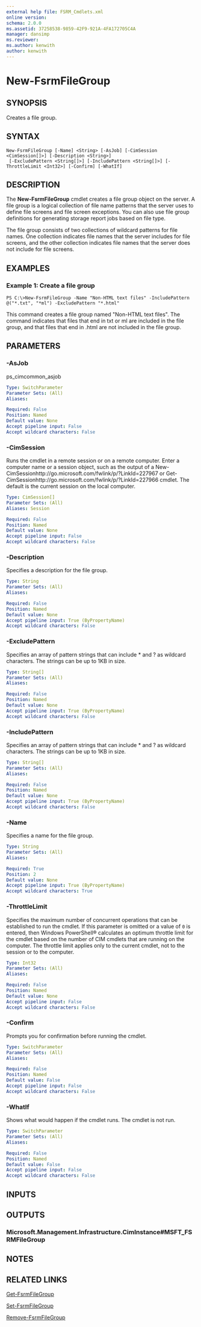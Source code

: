 ```yaml
---
external help file: FSRM_Cmdlets.xml
online version: 
schema: 2.0.0
ms.assetid: 37258538-9859-42F9-921A-4FA172705C4A
manager: dansimp
ms.reviewer:
ms.author: kenwith
author: kenwith
---
```


# New-FsrmFileGroup

## SYNOPSIS
Creates a file group.

## SYNTAX

```
New-FsrmFileGroup [-Name] <String> [-AsJob] [-CimSession <CimSession[]>] [-Description <String>]
 [-ExcludePattern <String[]>] [-IncludePattern <String[]>] [-ThrottleLimit <Int32>] [-Confirm] [-WhatIf]
```

## DESCRIPTION
The **New-FsrmFileGroup** cmdlet creates a file group object on the server.
A file group is a logical collection of file name patterns that the server uses to define file screens and file screen exceptions.
You can also use file group definitions for generating storage report jobs based on file type.

The file group consists of two collections of wildcard patterns for file names.
One collection indicates file names that the server includes for file screens, and the other collection indicates file names that the server does not include for file screens.

## EXAMPLES

### Example 1: Create a file group
```
PS C:\>New-FsrmFileGroup -Name "Non-HTML text files" -IncludePattern @("*.txt", "*ml") -ExcludePattern "*.html"
```

This command creates a file group named "Non-HTML text files".
The command indicates that files that end in txt or ml are included in the file group, and that files that end in .html are not included in the file group.

## PARAMETERS

### -AsJob
ps_cimcommon_asjob

```yaml
Type: SwitchParameter
Parameter Sets: (All)
Aliases: 

Required: False
Position: Named
Default value: None
Accept pipeline input: False
Accept wildcard characters: False
```

### -CimSession
Runs the cmdlet in a remote session or on a remote computer.
Enter a computer name or a session object, such as the output of a New-CimSessionhttp://go.microsoft.com/fwlink/p/?LinkId=227967 or Get-CimSessionhttp://go.microsoft.com/fwlink/p/?LinkId=227966 cmdlet.
The default is the current session on the local computer.

```yaml
Type: CimSession[]
Parameter Sets: (All)
Aliases: Session

Required: False
Position: Named
Default value: None
Accept pipeline input: False
Accept wildcard characters: False
```

### -Description
Specifies a description for the file group.

```yaml
Type: String
Parameter Sets: (All)
Aliases: 

Required: False
Position: Named
Default value: None
Accept pipeline input: True (ByPropertyName)
Accept wildcard characters: False
```

### -ExcludePattern
Specifies an array of pattern strings that can include * and ?
as wildcard characters.
The strings can be up to 1KB in size.

```yaml
Type: String[]
Parameter Sets: (All)
Aliases: 

Required: False
Position: Named
Default value: None
Accept pipeline input: True (ByPropertyName)
Accept wildcard characters: False
```

### -IncludePattern
Specifies an array of pattern strings that can include * and ?
as wildcard characters.
The strings can be up to 1KB in size.

```yaml
Type: String[]
Parameter Sets: (All)
Aliases: 

Required: False
Position: Named
Default value: None
Accept pipeline input: True (ByPropertyName)
Accept wildcard characters: False
```

### -Name
Specifies a name for the file group.

```yaml
Type: String
Parameter Sets: (All)
Aliases: 

Required: True
Position: 2
Default value: None
Accept pipeline input: True (ByPropertyName)
Accept wildcard characters: True
```

### -ThrottleLimit
Specifies the maximum number of concurrent operations that can be established to run the cmdlet.
If this parameter is omitted or a value of `0` is entered, then Windows PowerShell® calculates an optimum throttle limit for the cmdlet based on the number of CIM cmdlets that are running on the computer.
The throttle limit applies only to the current cmdlet, not to the session or to the computer.

```yaml
Type: Int32
Parameter Sets: (All)
Aliases: 

Required: False
Position: Named
Default value: None
Accept pipeline input: False
Accept wildcard characters: False
```

### -Confirm
Prompts you for confirmation before running the cmdlet.

```yaml
Type: SwitchParameter
Parameter Sets: (All)
Aliases: 

Required: False
Position: Named
Default value: False
Accept pipeline input: False
Accept wildcard characters: False
```

### -WhatIf
Shows what would happen if the cmdlet runs.
The cmdlet is not run.

```yaml
Type: SwitchParameter
Parameter Sets: (All)
Aliases: 

Required: False
Position: Named
Default value: False
Accept pipeline input: False
Accept wildcard characters: False
```

## INPUTS

## OUTPUTS

### Microsoft.Management.Infrastructure.CimInstance#MSFT_FSRMFileGroup

## NOTES

## RELATED LINKS

[Get-FsrmFileGroup](./Get-FsrmFileGroup.md)

[Set-FsrmFileGroup](./Set-FsrmFileGroup.md)

[Remove-FsrmFileGroup](./Remove-FsrmFileGroup.md)

